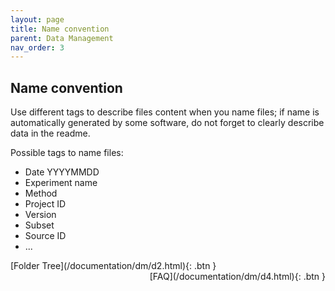 ```yaml
---
layout: page
title: Name convention
parent: Data Management
nav_order: 3
---
```


## Name convention

Use different tags to describe files content when you name files; if name is automatically generated by some software, do not forget to clearly describe data in the readme.

Possible tags to name files:

- Date YYYYMMDD
- Experiment name
- Method
- Project ID
- Version
- Subset
- Source ID
- ...

<span class="fs-3">
[Folder Tree](/documentation/dm/d2.html){: .btn }
</span>
<span class="fs-3" style="float: right;">
[FAQ](/documentation/dm/d4.html){: .btn }
</span>